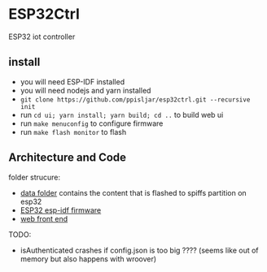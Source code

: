 # ESP32Ctrl

ESP32 iot controller

## install

- you will need ESP-IDF installed
- you will need nodejs and yarn installed
- `git clone https://github.com/ppisljar/esp32ctrl.git --recursive init`
- run `cd ui; yarn install; yarn build; cd ..` to build web ui
- run `make menuconfig` to configure firmware
- run `make flash monitor` to flash

## Architecture and Code

folder strucure:
- [data folder](data/) contains the content that is flashed to spiffs partition on esp32
- [ESP32 esp-idf firmware](main/README.md)
- [web front end](ui/README.md)



TODO:
- isAuthenticated crashes if config.json is too big ???? (seems like out of memory but also happens with wroover)
